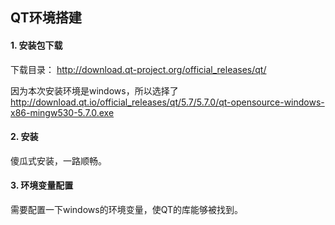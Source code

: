 ## QT环境搭建

#### 1. 安装包下载

下载目录：
http://download.qt-project.org/official_releases/qt/

因为本次安装环境是windows，所以选择了
http://download.qt.io/official_releases/qt/5.7/5.7.0/qt-opensource-windows-x86-mingw530-5.7.0.exe

#### 2. 安装
傻瓜式安装，一路顺畅。

#### 3. 环境变量配置
需要配置一下windows的环境变量，使QT的库能够被找到。